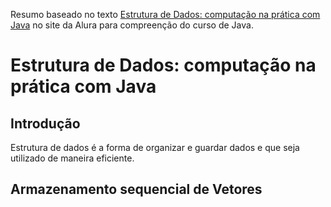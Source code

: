 Resumo baseado no texto [Estrutura de Dados: computação na prática com Java](https://www.alura.com.br/artigos/estrutura-dados-computacao-na-pratica-com-java) no site da Alura para compreenção do curso de Java.
# Estrutura de Dados: computação na prática com Java
## Introdução
Estrutura de dados é a forma de organizar e guardar dados e que seja utilizado de maneira eficiente.

## Armazenamento sequencial de Vetores